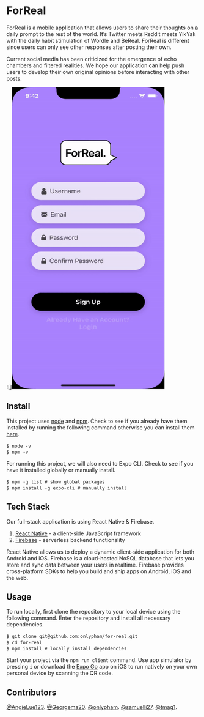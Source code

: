 # ForReal

ForReal is a mobile application that allows users to share their thoughts on a daily prompt to the rest of the world. It’s Twitter meets Reddit meets YikYak with the daily habit stimulation of Wordle and BeReal. ForReal is different since users can only see other responses after posting their own.

Current social media has been criticized for the emergence of echo chambers and filtered realities. We hope our application can help push users to develop their own original opinions before interacting with other posts.

![]<img src=./demo/demo.gif width="400" height="790">

## Install

This project uses [node](http://nodejs.org) and [npm](https://npmjs.com). Check to see if you already have them installed by running the following command otherwise you can install them [here](https://docs.npmjs.com/downloading-and-installing-node-js-and-npm).

```
$ node -v
$ npm -v
```

For running this project, we will also need to Expo CLI. Check to see if you have it installed globally or manually install.

```
$ npm -g list # show global packages
$ npm install -g expo-cli # manually install
```

## Tech Stack

Our full-stack application is using React Native & Firebase.

1. [React Native](https://reactnative.dev/docs/getting-started) - a client-side JavaScript framework
2. [Firebase](https://firebase.google.com/docs) - serverless backend functionality

React Native allows us to deploy a dynamic client-side application for both Android and iOS. Firebase is a cloud-hosted NoSQL database that lets you store and sync data between your users in realtime. Firebase provides cross-platform SDKs to help you build and ship apps on Android, iOS and the web.

## Usage

To run locally, first clone the repository to your local device using the following command. Enter the repository and install all necessary dependencies.

```
$ git clone git@github.com:onlypham/for-real.git
$ cd for-real
$ npm install # locally install dependencies
```

Start your project via the `npm run client` command. Use app simulator by pressing `i` or download the [Expo Go](https://expo.dev/client) app on iOS to run natively on your own personal device by scanning the QR code.

## Contributors

[@AngieLue123](https://github.com/AngieLue123).
[@Georgema20](https://github.com/Georgema20).
[@onlypham](https://github.com/onlypham).
[@samuelli27](https://github.com/samuelli27).
[@tmag1](https://github.com/tmag1).